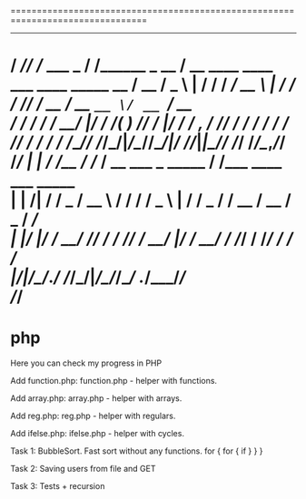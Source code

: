 ================================================================================
   _____ __              __                     ____                            
  / ___// /_  ___ _   __/ /__________ _   __   / __ \____  ____ ___  ____ _____ 
  \__ \/ __ \/ _ \ | / / __/ ___/ __ \ | / /  / /_/ / __ \/ __ `__ \/ __ `/ __ \
 ___/ / / / /  __/ |/ / /_(__  ) /_/ / |/ /  / _, _/ /_/ / / / / / / /_/ / / / /
/____/_/ /_/\___/|___/\__/____/\____/|___/  /_/_|_|\____/_/ /_/ /_/\__,_/_/ /_/ 
| |     / /__  / /_     / __ \___ _   _____  / /___  ____  ___  _____           
| | /| / / _ \/ __ \   / / / / _ \ | / / _ \/ / __ \/ __ \/ _ \/ ___/           
| |/ |/ /  __/ /_/ /  / /_/ /  __/ |/ /  __/ / /_/ / /_/ /  __/ /               
|__/|__/\___/_.___/  /_____/\___/|___/\___/_/\____/ .___/\___/_/                
                                                 /_/                            
================================================================================
# php
Here you can check my progress in PHP

Add function.php: function.php - helper with functions.

Add array.php: array.php - helper with arrays.

Add reg.php: reg.php - helper with regulars.

Add ifelse.php: ifelse.php - helper with cycles.

Task 1: BubbleSort. Fast sort without any functions. for { for { if } } }

Task 2: Saving users from file and GET

Task 3: Tests + recursion